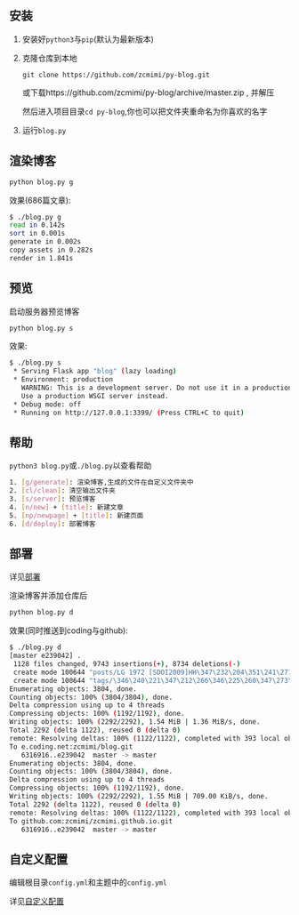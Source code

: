 ## 安装

1. 安装好`python3`与`pip`(默认为最新版本)

2. 克隆仓库到本地

    `git clone https://github.com/zcmimi/py-blog.git`
    
    或下载https://github.com/zcmimi/py-blog/archive/master.zip , 并解压
    
    然后进入项目目录`cd py-blog`,你也可以把文件夹重命名为你喜欢的名字
    
3. 运行`blog.py`
   
## 渲染博客

```bash
python blog.py g
```

效果(686篇文章):

```bash
$ ./blog.py g
read in 0.142s
sort in 0.001s
generate in 0.002s
copy assets in 0.282s
render in 1.841s
```

## 预览

启动服务器预览博客

```bash
python blog.py s
```

效果:

```bash
$ ./blog.py s
 * Serving Flask app "blog" (lazy loading)
 * Environment: production
   WARNING: This is a development server. Do not use it in a production deployment.
   Use a production WSGI server instead.
 * Debug mode: off
 * Running on http://127.0.0.1:3399/ (Press CTRL+C to quit)
```

## 帮助

`python3 blog.py`或`./blog.py`以查看帮助

```bash
1. [g/generate]: 渲染博客,生成的文件在自定义文件夹中
2. [cl/clean]: 清空输出文件夹
3. [s/server]: 预览博客
4. [n/new] + [title]: 新建文章
5. [np/newpage] + [title]: 新建页面
6. [d/deploy]: 部署博客
```

## 部署

详见[部署](/部署/)

渲染博客并添加仓库后

```bash
python blog.py d
```

效果(同时推送到coding与github):

```bash
$ ./blog.py d
[master e239042] .
 1128 files changed, 9743 insertions(+), 8734 deletions(-)
 create mode 100644 "posts/LG 1972 [SDOI2009]HH\347\232\204\351\241\271\351\223\276/index.html"
 create mode 100644 "tags/\346\240\221\347\212\266\346\225\260\347\273\204/page/4/index.html"
Enumerating objects: 3804, done.
Counting objects: 100% (3804/3804), done.
Delta compression using up to 4 threads
Compressing objects: 100% (1192/1192), done.
Writing objects: 100% (2292/2292), 1.54 MiB | 1.36 MiB/s, done.
Total 2292 (delta 1122), reused 0 (delta 0)
remote: Resolving deltas: 100% (1122/1122), completed with 393 local objects.
To e.coding.net:zcmimi/blog.git
   6316916..e239042  master -> master
Enumerating objects: 3804, done.
Counting objects: 100% (3804/3804), done.
Delta compression using up to 4 threads
Compressing objects: 100% (1192/1192), done.
Writing objects: 100% (2292/2292), 1.55 MiB | 709.00 KiB/s, done.
Total 2292 (delta 1122), reused 0 (delta 0)
remote: Resolving deltas: 100% (1122/1122), completed with 393 local objects.
To github.com:zcmimi/zcmimi.github.io.git
   6316916..e239042  master -> master
```

## 自定义配置

编辑根目录`config.yml`和主题中的`config.yml`

详见[自定义配置](/自定义配置/)